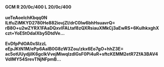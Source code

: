 #### GCM R 20/0c/400 L 20/0c/400
**ueTeAoelchKbqq0N**<br/>**lLtfuZiMKYD2780He882iovjZl/drC0Iw6bhHsuavrQ=**<br/>**rB8O+u2wZYRX1FAaDQxvIFALtaf8zQXRsiauXMkCj3aEwRS+6KulhkxghXczt+YoEStOdaIXby5DtdVe...**<br/><br/>
**EvDfpPdOA0xSIzzL**<br/>**eEpJKtN1M/ePp6AalB0G8zW3Zou/zkx6Eo7gO+hhZ3E=**<br/>**ac5otUUydjilK6gcIkVvejMiwqIzdIGsF0Pi4uR+sftcKEMM2etR7ZfA3BAV4VdIMY54SrevTNjNFpmB...**
